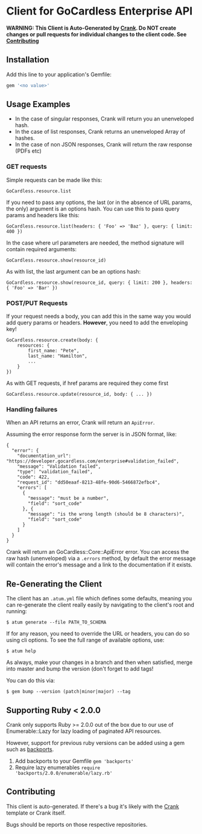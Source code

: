 # Client for GoCardless Enterprise API

**WARNING: This Client is Auto-Generated by [Crank](https://github.com/gocardless/crank).
Do NOT create changes or pull requests for individual changes to the client code. See
[Contributing](#contributing)**
## Installation

Add this line to your application's Gemfile:

```ruby
gem '<no value>'
```

## Usage Examples

- In the case of singular responses, Crank will return you an unenveloped hash.
- In the case of list responses, Crank returns an unenveloped Array of hashes.
- In the case of non JSON responses, Crank will return the raw response (PDFs etc)

### GET requests

Simple requests can be made like this:

```
GoCardless.resource.list
```

If you need to pass any options, the last (or in the absence of URL params, the only) argument is an options hash. You can use this to pass query params and headers like this:

```
GoCardless.resource.list(headers: { 'Foo' => 'Baz' }, query: { limit: 400 })
```

In the case where url parameters are needed, the method signature will contain required arguments:

```
GoCardless.resource.show(resource_id)
```

As with list, the last argument can be an options hash:

```
GoCardless.resource.show(resource_id, query: { limit: 200 }, headers: { 'Foo' => 'Bar' })
```

### POST/PUT Requests
If your request needs a body, you can add this in the same way you would add query params or headers.
**However**, you need to add the enveloping key!

```
GoCardless.resource.create(body: {
    resources: {
        first_name: "Pete",
        last_name: "Hamilton",
        ...
    }
})
```

As with GET requests, if href params are required they come first

```
GoCardless.resource.update(resource_id, body: { ... })
```

### Handling failures

When an API returns an error, Crank will return an `ApiError`.

Assuming the error response form the server is in JSON format, like:

```
{
  "error": {
    "documentation_url": "https://developer.gocardless.com/enterprise#validation_failed",
    "message": "Validation failed",
    "type": "validation_failed",
    "code": 422,
    "request_id": "dd50eaaf-8213-48fe-90d6-5466872efbc4",
    "errors": [
      {
        "message": "must be a number",
        "field": "sort_code"
      }, {
        "message": "is the wrong length (should be 8 characters)",
        "field": "sort_code"
      }
    ]
  }
}
```

Crank will return an GoCardless::Core::ApiError error. You can access the raw hash (unenveloped) via a `.errors` method, by default the error message will contain the error's message and a link to the documentation if it exists.



## Re-Generating the Client

The client has an `.atum.yml` file which defines some defaults, meaning you can re-generate the client really easily by navigating to the client's root and running:

```
$ atum generate --file PATH_TO_SCHEMA
```

If for any reason, you need to override the URL or headers, you can do so using cli options. To see the full range of available options, use:

```
$ atum help
```

As always, make your changes in a branch and then when satisfied, merge into master and bump the version (don't forget to add tags!

You can do this via:

```
$ gem bump --version (patch|minor|major) --tag
```

## Supporting Ruby < 2.0.0
Crank only supports Ruby >= 2.0.0 out of the box due to our use of
Enumerable::Lazy for lazy loading of paginated API resources.

However, support for previous ruby versions can be added using a gem such as
[backports](https://github.com/marcandre/backports).

1. Add backports to your Gemfile
   ```gem 'backports'```
2. Require lazy enumerables
   ```require 'backports/2.0.0/enumerable/lazy.rb'```



## Contributing

This client is auto-generated. If there's a bug it's likely with the
[Crank](https://github.com/gocardless/crank) template or Crank itself.

Bugs should be reports on those respective repositories.
